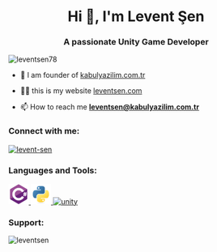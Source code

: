 <h1 align="center">Hi 👋, I'm Levent Şen</h1>
<h3 align="center">A passionate Unity Game Developer</h3>

<p align="left"> <img src="https://komarev.com/ghpvc/?username=leventsen78&label=Profile%20views&color=0e75b6&style=flat" alt="leventsen78" /> </p>

- 💼 I am founder of [kabulyazilim.com.tr](kabulyazilim.com.tr)

- 👨‍💻 this is my website [leventsen.com](leventsen.com)

- 📫 How to reach me **leventsen@kabulyazilim.com.tr**

<h3 align="left">Connect with me:</h3>
<p align="left">
<a href="https://linkedin.com/in/levent-sen" target="blank"><img align="center" src="https://raw.githubusercontent.com/rahuldkjain/github-profile-readme-generator/master/src/images/icons/Social/linked-in-alt.svg" alt="levent-sen" height="30" width="40" /></a>
</p>

<h3 align="left">Languages and Tools:</h3>
<p align="left"> <a href="https://www.w3schools.com/cs/" target="_blank" rel="noreferrer"> <img src="https://raw.githubusercontent.com/devicons/devicon/master/icons/csharp/csharp-original.svg" alt="csharp" width="40" height="40"/> </a> <a href="https://www.python.org" target="_blank" rel="noreferrer"> <img src="https://raw.githubusercontent.com/devicons/devicon/master/icons/python/python-original.svg" alt="python" width="40" height="40"/> </a> <a href="https://unity.com/" target="_blank" rel="noreferrer"> <img src="https://www.vectorlogo.zone/logos/unity3d/unity3d-icon.svg" alt="unity" width="40" height="40"/> </a> </p>

<h3 align="left">Support:</h3>
<p><a href="https://www.buymeacoffee.com/leventsen"> <img align="left" src="https://cdn.buymeacoffee.com/buttons/v2/default-yellow.png" height="50" width="210" alt="leventsen" /></a></p><br><br>

